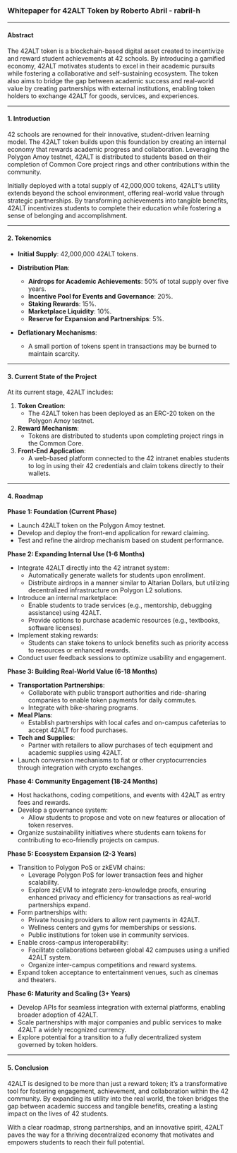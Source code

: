 ### **Whitepaper for 42ALT Token by Roberto Abril \- rabril-h**

---

#### **Abstract**

The 42ALT token is a blockchain-based digital asset created to incentivize and reward student achievements at 42 schools. By introducing a gamified economy, 42ALT motivates students to excel in their academic pursuits while fostering a collaborative and self-sustaining ecosystem. The token also aims to bridge the gap between academic success and real-world value by creating partnerships with external institutions, enabling token holders to exchange 42ALT for goods, services, and experiences.

---

#### **1\. Introduction**

42 schools are renowned for their innovative, student-driven learning model. The 42ALT token builds upon this foundation by creating an internal economy that rewards academic progress and collaboration. Leveraging the Polygon Amoy testnet, 42ALT is distributed to students based on their completion of Common Core project rings and other contributions within the community.

Initially deployed with a total supply of 42,000,000 tokens, 42ALT’s utility extends beyond the school environment, offering real-world value through strategic partnerships. By transforming achievements into tangible benefits, 42ALT incentivizes students to complete their education while fostering a sense of belonging and accomplishment.

---

#### **2\. Tokenomics**

- **Initial Supply**: 42,000,000 42ALT tokens.

- **Distribution Plan**:

  - **Airdrops for Academic Achievements**: 50% of total supply over five years.
  - **Incentive Pool for Events and Governance**: 20%.
  - **Staking Rewards**: 15%.
  - **Marketplace Liquidity**: 10%.
  - **Reserve for Expansion and Partnerships**: 5%.

- **Deflationary Mechanisms**:

  - A small portion of tokens spent in transactions may be burned to maintain scarcity.

---

#### **3\. Current State of the Project**

At its current stage, 42ALT includes:

1. **Token Creation**:
   - The 42ALT token has been deployed as an ERC-20 token on the Polygon Amoy testnet.
2. **Reward Mechanism**:
   - Tokens are distributed to students upon completing project rings in the Common Core.
3. **Front-End Application**:
   - A web-based platform connected to the 42 intranet enables students to log in using their 42 credentials and claim tokens directly to their wallets.

---

#### **4\. Roadmap**

**Phase 1: Foundation (Current Phase)**

- Launch 42ALT token on the Polygon Amoy testnet.
- Develop and deploy the front-end application for reward claiming.
- Test and refine the airdrop mechanism based on student performance.

**Phase 2: Expanding Internal Use (1-6 Months)**

- Integrate 42ALT directly into the 42 intranet system:
  - Automatically generate wallets for students upon enrollment.
  - Distribute airdrops in a manner similar to Altarian Dollars, but utilizing decentralized infrastructure on Polygon L2 solutions.
- Introduce an internal marketplace:
  - Enable students to trade services (e.g., mentorship, debugging assistance) using 42ALT.
  - Provide options to purchase academic resources (e.g., textbooks, software licenses).
- Implement staking rewards:
  - Students can stake tokens to unlock benefits such as priority access to resources or enhanced rewards.
- Conduct user feedback sessions to optimize usability and engagement.

**Phase 3: Building Real-World Value (6-18 Months)**

- **Transportation Partnerships**:
  - Collaborate with public transport authorities and ride-sharing companies to enable token payments for daily commutes.
  - Integrate with bike-sharing programs.
- **Meal Plans**:
  - Establish partnerships with local cafes and on-campus cafeterias to accept 42ALT for food purchases.
- **Tech and Supplies**:
  - Partner with retailers to allow purchases of tech equipment and academic supplies using 42ALT.
- Launch conversion mechanisms to fiat or other cryptocurrencies through integration with crypto exchanges.

**Phase 4: Community Engagement (18-24 Months)**

- Host hackathons, coding competitions, and events with 42ALT as entry fees and rewards.
- Develop a governance system:
  - Allow students to propose and vote on new features or allocation of token reserves.
- Organize sustainability initiatives where students earn tokens for contributing to eco-friendly projects on campus.

**Phase 5: Ecosystem Expansion (2-3 Years)**

- Transition to Polygon PoS or zkEVM chains:
  - Leverage Polygon PoS for lower transaction fees and higher scalability.
  - Explore zkEVM to integrate zero-knowledge proofs, ensuring enhanced privacy and efficiency for transactions as real-world partnerships expand.
- Form partnerships with:
  - Private housing providers to allow rent payments in 42ALT.
  - Wellness centers and gyms for memberships or sessions.
  - Public institutions for token use in community services.
- Enable cross-campus interoperability:
  - Facilitate collaborations between global 42 campuses using a unified 42ALT system.
  - Organize inter-campus competitions and reward systems.
- Expand token acceptance to entertainment venues, such as cinemas and theaters.

**Phase 6: Maturity and Scaling (3+ Years)**

- Develop APIs for seamless integration with external platforms, enabling broader adoption of 42ALT.
- Scale partnerships with major companies and public services to make 42ALT a widely recognized currency.
- Explore potential for a transition to a fully decentralized system governed by token holders.

---

#### **5\. Conclusion**

42ALT is designed to be more than just a reward token; it’s a transformative tool for fostering engagement, achievement, and collaboration within the 42 community. By expanding its utility into the real world, the token bridges the gap between academic success and tangible benefits, creating a lasting impact on the lives of 42 students.

With a clear roadmap, strong partnerships, and an innovative spirit, 42ALT paves the way for a thriving decentralized economy that motivates and empowers students to reach their full potential.
